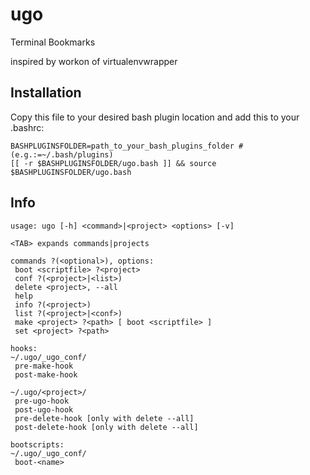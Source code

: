 ugo
===

Terminal Bookmarks

inspired by workon of virtualenvwrapper

## Installation

Copy this file to your desired bash plugin location and add this to your .bashrc:

	BASHPLUGINSFOLDER=path_to_your_bash_plugins_folder # (e.g.:=~/.bash/plugins)
	[[ -r $BASHPLUGINSFOLDER/ugo.bash ]] && source $BASHPLUGINSFOLDER/ugo.bash


## Info

	usage: ugo [-h] <command>|<project> <options> [-v]

	<TAB> expands commands|projects

	commands ?(<optional>), options:
	 boot <scriptfile> ?<project>
	 conf ?(<project>|<list>)
	 delete <project>, --all
	 help
	 info ?(<project>)
	 list ?(<project>|<conf>)
	 make <project> ?<path> [ boot <scriptfile> ]
	 set <project> ?<path>
 
	hooks:
	~/.ugo/_ugo_conf/
	 pre-make-hook
	 post-make-hook
 
	~/.ugo/<project>/
	 pre-ugo-hook
	 post-ugo-hook
	 pre-delete-hook [only with delete --all]
	 post-delete-hook [only with delete --all]

	bootscripts:
	~/.ugo/_ugo_conf/
	 boot-<name>
